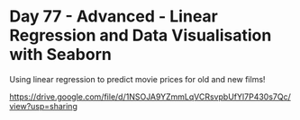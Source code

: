 # Day 77 - Advanced - Linear Regression and Data Visualisation with Seaborn


Using linear regression to predict movie prices for old and new films!

https://drive.google.com/file/d/1NSOJA9YZmmLqVCRsvpbUfYl7P430s7Qc/view?usp=sharing
